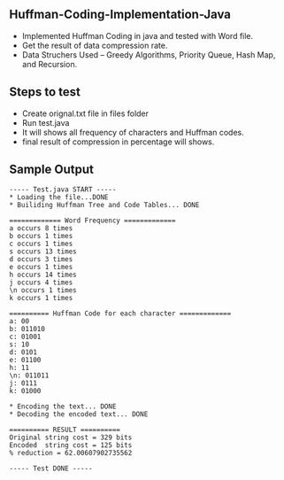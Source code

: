 ## Huffman-Coding-Implementation-Java
*  Implemented Huffman Coding in java and tested with Word file.
*  Get the result of data compression rate.
*  Data Struchers Used – Greedy Algorithms, Priority Queue, Hash Map, and Recursion.

## Steps to test
* Create orignal.txt file in files folder
* Run test.java
* It will shows all frequency of characters and Huffman codes.
* final result of compression in percentage will shows.

## Sample Output
```
----- Test.java START -----
* Loading the file...DONE
* Builiding Huffman Tree and Code Tables... DONE

============= Word Frequency =============
a occurs 8 times
b occurs 1 times
c occurs 1 times
s occurs 13 times
d occurs 3 times
e occurs 1 times
h occurs 14 times
j occurs 4 times
\n occurs 1 times
k occurs 1 times

========== Huffman Code for each character =============
a: 00
b: 011010
c: 01001
s: 10
d: 0101
e: 01100
h: 11
\n: 011011
j: 0111
k: 01000

* Encoding the text... DONE
* Decoding the encoded text... DONE

========== RESULT ==========
Original string cost = 329 bits
Encoded  string cost = 125 bits
% reduction = 62.00607902735562

----- Test DONE -----
```

